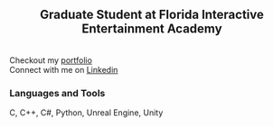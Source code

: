 <h2 align="center">
Graduate Student at Florida Interactive Entertainment Academy
</h1>

\
Checkout my [portfolio](https://www.kylebarrows.com)
\
Connect with me on [Linkedin](https://www.linkedin.com/in/barrowsk/)

<h3>
  Languages and Tools
</h3>
C, C++, C#, Python, Unreal Engine, Unity
<!--
**kylebarrows/kylebarrows** is a ✨ _special_ ✨ repository because its `README.md` (this file) appears on your GitHub profile.

Here are some ideas to get you started:

- 🔭 I’m currently working on ...
- 🌱 I’m currently learning ...
- 👯 I’m looking to collaborate on ...
- 🤔 I’m looking for help with ...
- 💬 Ask me about ...
- 📫 How to reach me: ...
- 😄 Pronouns: ...
- ⚡ Fun fact: ...
-->
